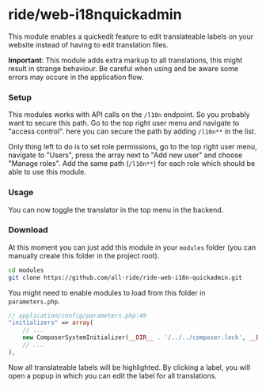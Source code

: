 # ride/web-i18nquickadmin

This module enables a quickedit feature to edit translateable labels on your website instead of having to edit translation files.

**Important**: This module adds extra markup to all translations, this might result in strange behaviour. Be careful when using and be aware some errors may occure in the application flow.

### Setup

This modules works with API calls on the ``/l10n`` endpoint. So you probably want to secure this path. Go to the top right user menu and navigate to "access control". here you can secure the path by adding ``/l10n**`` in the list.

Only thing left to do is to set role permissions, go to the top right user menu, navigate to "Users", press the array next to "Add new user" and choose "Manage roles". Add the same path (``/l10n**``) for each role which should be able to use this module.

### Usage

You can now toggle the translator in the top menu in the backend.

### Download

At this moment you can just add this module in your ``modules`` folder (you can manually create this folder in the project root).

```bash
cd modules
git clone https://github.com/all-ride/ride-web-i18n-quickadmin.git
```

You might need to enable modules to load from this folder in ``parameters.php``.

```php
// application/config/parameters.php:49
"initializers" => array(
    // ...
    new ComposerSystemInitializer(__DIR__ . '/../../composer.lock', __DIR__ . '/../../modules'),
    // ...
),
```

Now all translateable labels will be highlighted. By clicking a label, you will open a popup in which you can edit the label for all translations.
